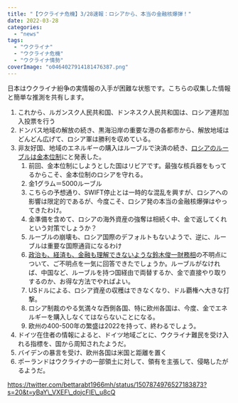 ```yaml
---
title: "【ウクライナ危機】3/28速報：ロシアから、本当の金融核爆弾！"
date: 2022-03-28
categories: 
  - "news"
tags: 
  - "ウクライナ"
  - "ウクライナ危機"
  - "ウクライナ情勢"
coverImage: "o0464027914181476387.png"
---
```


日本はウクライナ紛争の実情報の入手が困難な状態です。こちらの収集した情報と簡単な推測を共有します。

1. これから、ルガンスク人民共和国、ドンネスク人民共和国は、ロシア連邦加入投票を行う
2. ドンバス地域の解放の続き、黒海沿岸の重要な港の各都市から、解放地域はどんどん広げて、ロシア軍は勝利を収めている。
3. 非友好国、地域のエネルギーの購入はルーブルで決済の続き、[ロシアのルーブルは金本位制](https://cj.sina.com.cn/articles/view/1931232181/731c43b501900xivs)にと発表した。
    1. 前回、金本位制にしようとした国はリビアです。最強な核兵器をもってるからこそ、金本位制のロシアを守れる。
    2. 金1グラム＝5000ルーブル
    3. こちらの予想通り、SWIFT停止とは一時的な混乱を興すが、ロシアへの影響は限定的であるが、今度こそ、ロシア発の本当の金融核爆弾はやってきたわけ。
    4. 金準備を含めて、ロシアの海外資産の強奪は相続く中、金で返してくれという対策でしょうか？
    5. ルーブルの崩壊も、ロシア国際のデフォルトもないようで、逆に、ルーブルは重要な国際通貨になるわけ
    6. [政治も、経済も、金融も理解できないような鈴木俊一財務相](https://jp.sputniknews.com/20220324/10441801.html?utm_source=dlvr.it&utm_medium=twitter)の不明点について、ご不明点を一気に回答できたでしょうか。ルーブルがなければ、中国など、ルーブルを持つ国経由で両替するか、金で直接やり取りするのか、お得な方法でやればよい。
    7. USドルによる、ロシア資産の収穫はできなくなり、ドル覇権へ大きな打撃。
    8. ロシア制裁のやる気満々な西側各国、特に欧州各国は、今度、金でエネルギーを購入しなくてはならないことになる。
    9. 欧州の400-500年の繁盛は2022を持って、終わるでしょう。
4. ドイツ在住者の情報によると、ドイツ地域ごとに、ウクライナ難民を受け入れる指標を、国から周知されたようだ。
5. バイデンの暴言を受け、欧州各国は米国と距離を置く
6. ポーランドはウクライナの一部領土に対して、領有を主張して、侵略したがるようだ。

https://twitter.com/bettarabt1966mh/status/1507874976527183873?s=20&t=yBaY\_VXEF\_dojcFlE\_u8cQ
